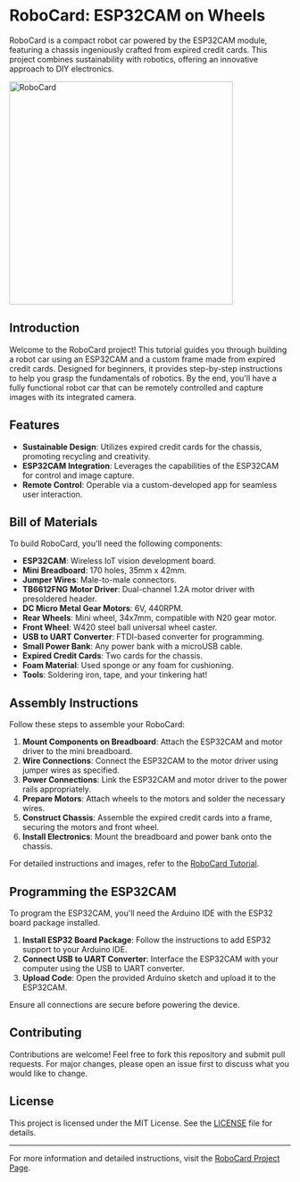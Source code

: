 # RoboCard: ESP32CAM on Wheels

RoboCard is a compact robot car powered by the ESP32CAM module, featuring a chassis ingeniously crafted from expired credit cards. This project combines sustainability with robotics, offering an innovative approach to DIY electronics.

<img src="https://jojoyeap.github.io/RoboCard/images/Car_Main.jpg" alt="RoboCard" width="400">

## Introduction

Welcome to the RoboCard project! This tutorial guides you through building a robot car using an ESP32CAM and a custom frame made from expired credit cards. Designed for beginners, it provides step-by-step instructions to help you grasp the fundamentals of robotics. By the end, you'll have a fully functional robot car that can be remotely controlled and capture images with its integrated camera.

## Features

- **Sustainable Design**: Utilizes expired credit cards for the chassis, promoting recycling and creativity.
- **ESP32CAM Integration**: Leverages the capabilities of the ESP32CAM for control and image capture.
- **Remote Control**: Operable via a custom-developed app for seamless user interaction.

## Bill of Materials

To build RoboCard, you'll need the following components:

- **ESP32CAM**: Wireless IoT vision development board.
- **Mini Breadboard**: 170 holes, 35mm x 42mm.
- **Jumper Wires**: Male-to-male connectors.
- **TB6612FNG Motor Driver**: Dual-channel 1.2A motor driver with presoldered header.
- **DC Micro Metal Gear Motors**: 6V, 440RPM.
- **Rear Wheels**: Mini wheel, 34x7mm, compatible with N20 gear motor.
- **Front Wheel**: W420 steel ball universal wheel caster.
- **USB to UART Converter**: FTDI-based converter for programming.
- **Small Power Bank**: Any power bank with a microUSB cable.
- **Expired Credit Cards**: Two cards for the chassis.
- **Foam Material**: Used sponge or any foam for cushioning.
- **Tools**: Soldering iron, tape, and your tinkering hat!

## Assembly Instructions

Follow these steps to assemble your RoboCard:

1. **Mount Components on Breadboard**: Attach the ESP32CAM and motor driver to the mini breadboard.
2. **Wire Connections**: Connect the ESP32CAM to the motor driver using jumper wires as specified.
3. **Power Connections**: Link the ESP32CAM and motor driver to the power rails appropriately.
4. **Prepare Motors**: Attach wheels to the motors and solder the necessary wires.
5. **Construct Chassis**: Assemble the expired credit cards into a frame, securing the motors and front wheel.
6. **Install Electronics**: Mount the breadboard and power bank onto the chassis.

For detailed instructions and images, refer to the [RoboCard Tutorial](https://jojoyeap.github.io/RoboCard/).

## Programming the ESP32CAM

To program the ESP32CAM, you'll need the Arduino IDE with the ESP32 board package installed.

1. **Install ESP32 Board Package**: Follow the instructions to add ESP32 support to your Arduino IDE.
2. **Connect USB to UART Converter**: Interface the ESP32CAM with your computer using the USB to UART converter.
3. **Upload Code**: Open the provided Arduino sketch and upload it to the ESP32CAM.

Ensure all connections are secure before powering the device.

## Contributing

Contributions are welcome! Feel free to fork this repository and submit pull requests. For major changes, please open an issue first to discuss what you would like to change.

## License

This project is licensed under the MIT License. See the [LICENSE](LICENSE) file for details.

---

For more information and detailed instructions, visit the [RoboCard Project Page](https://jojoyeap.github.io/RoboCard/).
